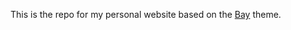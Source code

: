 This is the repo for my personal website based on the [Bay](https://github.com/eliottvincent/bay) theme.
